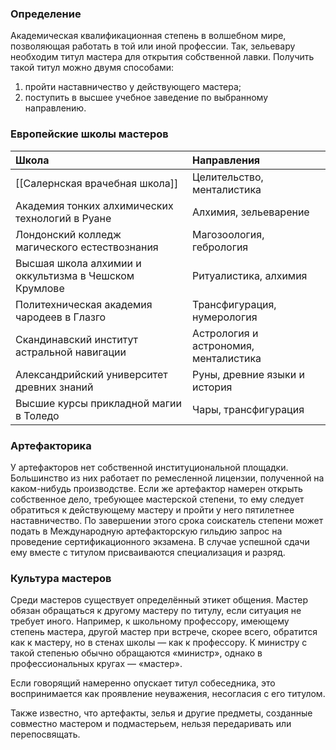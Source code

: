 ### Определение
Академическая квалификационная степень в волшебном мире, позволяющая работать в той или иной профессии. Так, зельевару необходим титул мастера для открытия собственной лавки. Получить такой титул можно двумя способами:
1. пройти наставничество у действующего мастера;
2. поступить в высшее учебное заведение по выбранному направлению.

### Европейские школы мастеров

| Школа                                                 | Направления                           |
| :---------------------------------------------------- | :------------------------------------ |
| [[Салернская врачебная школа]]                        | Целительство, менталистика            |
| Академия тонких алхимических технологий в Руане       | Алхимия, зельеварение                 |
| Лондонский колледж магического естествознания         | Магозоология, гебрология              |
| Высшая школа алхимии и оккультизма в Чешском Крумлове | Ритуалистика, алхимия                 |
| Политехническая академия чародеев в Глазго            | Трансфигурация, нумерология           |
| Скандинавский институт астральной навигации           | Астрология и астрономия, менталистика |
| Александрийский университет древних знаний            | Руны, древние языки и история         |
| Высшие курсы прикладной магии в Толедо                | Чары, трансфигурация                  |

### Артефакторика
У артефакторов нет собственной институциональной площадки. Большинство из них работает по ремесленной лицензии, полученной на каком-нибудь производстве. Если же артефактор намерен открыть собственное дело, требующее мастерской степени, то ему следует обратиться к действующему мастеру и пройти у него пятилетнее наставничество. По завершении этого срока соискатель степени может подать в Международную артефакторскую гильдию запрос на проведение сертификационного экзамена. В случае успешной сдачи ему вместе с титулом присваиваются специализация и разряд.

### Культура мастеров
Среди мастеров существует определённый этикет общения. Мастер обязан обращаться к другому мастеру по титулу, если ситуация не требует иного. Например, к школьному профессору, имеющему степень мастера, другой мастер при встрече, скорее всего, обратится как к мастеру, но в стенах школы — как к профессору. К министру с такой степенью обычно обращаются «министр», однако в профессиональных кругах — «мастер».

Если говорящий намеренно опускает титул собеседника, это воспринимается как проявление неуважения, несогласия с его титулом.

Также известно, что артефакты, зелья и другие предметы, созданные совместно мастером и подмастерьем, нельзя передаривать или перепосвящать.